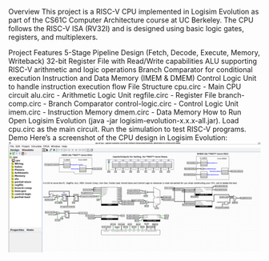 Overview
This project is a RISC-V CPU implemented in Logisim Evolution as part of the CS61C Computer Architecture course at UC Berkeley. The CPU follows the RISC-V ISA (RV32I) and is designed using basic logic gates, registers, and multiplexers.

Project Features
5-Stage Pipeline Design (Fetch, Decode, Execute, Memory, Writeback)
32-bit Register File with Read/Write capabilities
ALU supporting RISC-V arithmetic and logic operations
Branch Comparator for conditional execution
Instruction and Data Memory (IMEM & DMEM)
Control Logic Unit to handle instruction execution flow
File Structure
cpu.circ - Main CPU circuit
alu.circ - Arithmetic Logic Unit
regfile.circ - Register File
branch-comp.circ - Branch Comparator
control-logic.circ - Control Logic Unit
imem.circ - Instruction Memory
dmem.circ - Data Memory
How to Run
Open Logisim Evolution (java -jar logisim-evolution-x.x.x-all.jar).
Load cpu.circ as the main circuit.
Run the simulation to test RISC-V programs.
Demo
Here’s a screenshot of the CPU design in Logisim Evolution:
![CPU Design](https://github.com/Dao1213/RISC-V_logism/blob/main/Screenshot%20(1340).png)
